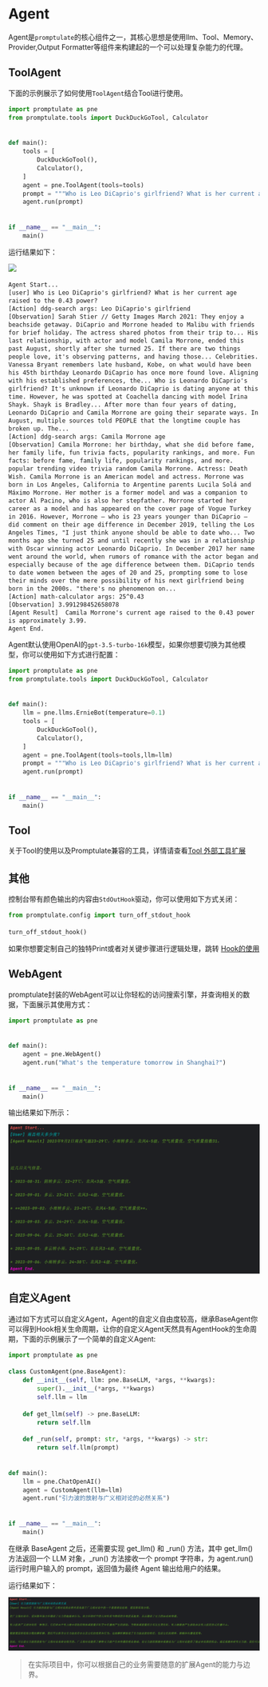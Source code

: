 # Agent

Agent是`promptulate`的核心组件之一，其核心思想是使用llm、Tool、Memory、Provider,Output Formatter等组件来构建起的一个可以处理复杂能力的代理。

## ToolAgent

下面的示例展示了如何使用`ToolAgent`结合Tool进行使用。

```python
import promptulate as pne
from promptulate.tools import DuckDuckGoTool, Calculator


def main():
    tools = [
        DuckDuckGoTool(),
        Calculator(),
    ]
    agent = pne.ToolAgent(tools=tools)
    prompt = """Who is Leo DiCaprio's girlfriend? What is her current age raised to the 0.43 power?"""
    agent.run(prompt)


if __name__ == "__main__":
    main()

```

运行结果如下：

<img src="https://zeeland-bucket.oss-cn-beijing.aliyuncs.com/images/20230828030207.png"/>

```text
Agent Start...
[user] Who is Leo DiCaprio's girlfriend? What is her current age raised to the 0.43 power?
[Action] ddg-search args: Leo DiCaprio's girlfriend
[Observation] Sarah Stier // Getty Images March 2021: They enjoy a beachside getaway. DiCaprio and Morrone headed to Malibu with friends for brief holiday. The actress shared photos from their trip to... His last relationship, with actor and model Camila Morrone, ended this past August, shortly after she turned 25. If there are two things people love, it's observing patterns, and having those... Celebrities. Vanessa Bryant remembers late husband, Kobe, on what would have been his 45th birthday Leonardo DiCaprio has once more found love. Aligning with his established preferences, the... Who is Leonardo DiCaprio's girlfriend? It's unknown if Leonardo DiCaprio is dating anyone at this time. However, he was spotted at Coachella dancing with model Irina Shayk. Shayk is Bradley... After more than four years of dating, Leonardo DiCaprio and Camila Morrone are going their separate ways. In August, multiple sources told PEOPLE that the longtime couple has broken up. The...
[Action] ddg-search args: Camila Morrone age
[Observation] Camila Morrone: her birthday, what she did before fame, her family life, fun trivia facts, popularity rankings, and more. Fun facts: before fame, family life, popularity rankings, and more. popular trending video trivia random Camila Morrone. Actress: Death Wish. Camila Morrone is an American model and actress. Morrone was born in Los Angeles, California to Argentine parents Lucila Solá and Máximo Morrone. Her mother is a former model and was a companion to actor Al Pacino, who is also her stepfather. Morrone started her career as a model and has appeared on the cover page of Vogue Turkey in 2016. However, Morrone — who is 23 years younger than DiCaprio — did comment on their age difference in December 2019, telling the Los Angeles Times, "I just think anyone should be able to date who... Two months ago she turned 25 and until recently she was in a relationship with Oscar winning actor Leonardo DiCaprio. In December 2017 her name went around the world, when rumors of romance with the actor began and especially because of the age difference between them. DiCaprio tends to date women between the ages of 20 and 25, prompting some to lose their minds over the mere possibility of his next girlfriend being born in the 2000s. "there's no phenomenon on...
[Action] math-calculator args: 25^0.43
[Observation] 3.991298452658078
[Agent Result]  Camila Morrone's current age raised to the 0.43 power is approximately 3.99.
Agent End.
```

Agent默认使用OpenAI的`gpt-3.5-turbo-16k`模型，如果你想要切换为其他模型，你可以使用如下方式进行配置：

```python
import promptulate as pne
from promptulate.tools import DuckDuckGoTool, Calculator


def main():
    llm = pne.llms.ErnieBot(temperature=0.1)
    tools = [
        DuckDuckGoTool(),
        Calculator(),
    ]
    agent = pne.ToolAgent(tools=tools,llm=llm)
    prompt = """Who is Leo DiCaprio's girlfriend? What is her current age raised to the 0.43 power?"""
    agent.run(prompt)


if __name__ == "__main__":
    main()
```

## Tool

关于Tool的使用以及Promptulate兼容的工具，详情请查看[Tool 外部工具扩展](modules/tools.md#简介)


## 其他

控制台带有颜色输出的内容由`StdOutHook`驱动，你可以使用如下方式关闭：

```python
from promptulate.config import turn_off_stdout_hook

turn_off_stdout_hook()
```

如果你想要定制自己的独特Print或者对关键步骤进行逻辑处理，跳转 [Hook的使用](modules/hook.md#what-is-hook)



## WebAgent

promptulate封装的WebAgent可以让你轻松的访问搜索引擎，并查询相关的数据，下面展示其使用方式：

```python
import promptulate as pne


def main():
    agent = pne.WebAgent()
    agent.run("What's the temperature tomorrow in Shanghai?")


if __name__ == "__main__":
    main()

```

输出结果如下所示：

![](../images/agent_webagent_output.png)


## 自定义Agent

通过如下方式可以自定义Agent，Agent的自定义自由度较高，继承BaseAgent你可以得到Hook相关生命周期，让你的自定义Agent天然具有AgentHook的生命周期，下面的示例展示了一个简单的自定义Agent:

```python
import promptulate as pne

class CustomAgent(pne.BaseAgent):
    def __init__(self, llm: pne.BaseLLM, *args, **kwargs):
        super().__init__(*args, **kwargs)
        self.llm = llm

    def get_llm(self) -> pne.BaseLLM:
        return self.llm
        
    def _run(self, prompt: str, *args, **kwargs) -> str:
        return self.llm(prompt)


def main():
    llm = pne.ChatOpenAI()
    agent = CustomAgent(llm=llm)
    agent.run("引力波的放射与广义相对论的必然关系")


if __name__ == "__main__":
    main()
```

在继承 BaseAgent 之后，还需要实现 get_llm() 和 _run() 方法，其中 get_llm() 方法返回一个 LLM 对象，_run() 方法接收一个 prompt 字符串，为 agent.run() 运行时用户输入的 prompt，返回值为最终 Agent 输出给用户的结果。

运行结果如下：

![](../images/agent_custom_agent_output.png)

> 在实际项目中，你可以根据自己的业务需要随意的扩展Agent的能力与边界。
